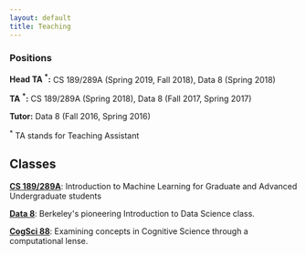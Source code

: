 ```yaml
---
layout: default
title: Teaching
---
```


### Positions

__Head TA <sup>\*</sup>:__ CS 189/289A (Spring 2019, Fall 2018), Data 8 (Spring 2018)

__TA <sup>\*</sup>:__ CS 189/289A (Spring 2018), Data 8 (Fall 2017, Spring 2017)

__Tutor:__ Data 8 (Fall 2016, Spring 2016) 
  

<sup>\*</sup> TA stands for Teaching Assistant

## Classes
**[CS 189/289A](https://people.eecs.berkeley.edu/~jrs/189/)**: Introduction to Machine Learning for Graduate and Advanced Undergraduate students 

**[Data 8](http://data8.org/sp18/)**: Berkeley's pioneering Introduction to Data Science class.

**[CogSci 88](https://data.berkeley.edu/data-science-and-mind-cogsci-88)**: Examining concepts in Cognitive Science through a computational lense. 
